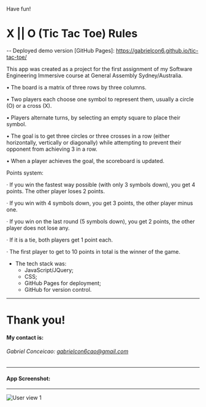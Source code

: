 



 



Have fun!


# X || O (Tic Tac Toe) Rules
-- Deployed demo version [GitHub Pages]: https://gabrielcon6.github.io/tic-tac-toe/

This app was created as a  project for the first assignment of my Software Engineering Immersive course at General Assembly Sydney/Australia.

• The board is a matrix of three rows by three columns.

• Two players each choose one symbol to represent them, usually a circle (O) or a cross (X).

• Players alternate turns, by selecting an empty square to place their symbol.

• The goal is to get three circles or three crosses in a row (either horizontally, vertically or diagonally) while attempting to prevent their opponent from achieving 3 in a row.

• When a player achieves the goal, the scoreboard is updated.

Points system:

·      If you win the fastest way possible (with only 3 symbols down), you get 4 points. The other player loses 2 points.

·      If you win with 4 symbols down, you get 3 points, the other player minus one.

·      If you win on the last round (5 symbols down), you get 2 points, the other player does not lose any.

·      If it is a tie, both players get 1 point each.

·      The first player to get to 10 points in total is the winner of the game.

 
- The tech stack was: 
    - JavaScript/JQuery;
    - CSS;
    - GitHub Pages for deployment;
    - GitHub for version control.
***

# Thank you!

#### My contact is:
###### Gabriel Conceicao: gabrielcon6cao@gmail.com
___

#### App Screenshot:
---

![User view 1](/xiio.gif)
